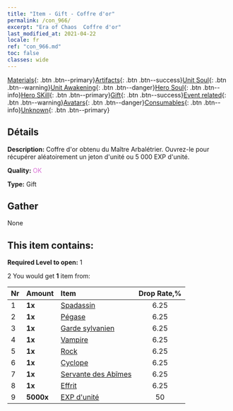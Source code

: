 ```yaml
---
title: "Item - Gift - Coffre d'or"
permalink: /con_966/
excerpt: "Era of Chaos  Coffre d'or"
last_modified_at: 2021-04-22
locale: fr
ref: "con_966.md"
toc: false
classes: wide
---
```

 [Materials](/ItemsFR/){: .btn .btn--primary}[Artifacts](/ItemsFR/Artifacts/){: .btn .btn--success}[Unit Soul](/ItemsFR/UnitSoul/){: .btn .btn--warning}[Unit Awakening](/ItemsFR/UnitAwakening/){: .btn .btn--danger}[Hero Soul](/ItemsFR/HeroSoul/){: .btn .btn--info}[Hero SKill](/ItemsFR/HeroSkill/){: .btn .btn--primary}[Gift](/ItemsFR/Gift/){: .btn .btn--success}[Event related](/ItemsFR/Events/){: .btn .btn--warning}[Avatars](/ItemsFR/Avatars/){: .btn .btn--danger}[Consumables](/ItemsFR/Consumables/){: .btn .btn--info}[Unknown](/ItemsFR/Unknown/){: .btn .btn--primary}

## Détails
 **Description:** Coffre d'or obtenu du Maître Arbalétrier. Ouvrez-le pour récupérer aléatoirement un jeton d'unité ou 5 000 EXP d'unité.

 **Quality:** <span style="color: #DA70D6">OK</span>

 **Type:** Gift

## Gather

  None

## This item contains:

 **Required Level to open:** 1

 2 You would get **1** item  from:

  | Nr | Amount |     Item    | Drop Rate,% |
  |:---|:-------|:------------|:---------:|
  | 1 |  **1x** | [Spadassin](/fr/Items/unt_193/) | 6.25 | 
  | 2 |  **1x** | [Pégase](/fr/Items/unt_202/) | 6.25 | 
  | 3 |  **1x** | [Garde sylvanien](/fr/Items/unt_203/) | 6.25 | 
  | 4 |  **1x** | [Vampire](/fr/Items/unt_211/) | 6.25 | 
  | 5 |  **1x** | [Rock](/fr/Items/unt_221/) | 6.25 | 
  | 6 |  **1x** | [Cyclope](/fr/Items/unt_222/) | 6.25 | 
  | 7 |  **1x** | [Servante des Abîmes](/fr/Items/unt_230/) | 6.25 | 
  | 8 |  **1x** | [Effrit](/fr/Items/unt_231/) | 6.25 | 
  | 9 |  **5000x** | [EXP d'unité](/fr/Items/con_902/) | 50 | 
